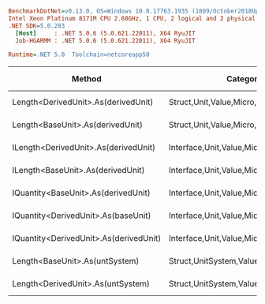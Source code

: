 ``` ini

BenchmarkDotNet=v0.13.0, OS=Windows 10.0.17763.1935 (1809/October2018Update/Redstone5)
Intel Xeon Platinum 8171M CPU 2.60GHz, 1 CPU, 2 logical and 2 physical cores
.NET SDK=5.0.203
  [Host]     : .NET 5.0.6 (5.0.621.22011), X64 RyuJIT
  Job-HGARMM : .NET 5.0.6 (5.0.621.22011), X64 RyuJIT

Runtime=.NET 5.0  Toolchain=netcoreapp50  

```
|                                 Method |                               Categories |      Mean |    Error |   StdDev |   StdErr |       Min |       Max |    Median | Ratio | MannWhitney(5%) | RatioSD |  Gen 0 | Gen 1 | Gen 2 | Allocated |
|--------------------------------------- |----------------------------------------- |----------:|---------:|---------:|---------:|----------:|----------:|----------:|------:|---------------- |--------:|-------:|------:|------:|----------:|
|    Length&lt;DerivedUnit&gt;.As(derivedUnit) |       Struct,Unit,Value,Micro,Conversion |  15.90 ns | 0.225 ns | 0.199 ns | 0.053 ns |  15.61 ns |  16.26 ns |  15.86 ns |  0.97 |            Same |    0.02 |      - |     - |     - |         - |
|       Length&lt;BaseUnit&gt;.As(derivedUnit) |       Struct,Unit,Value,Micro,Conversion |  16.36 ns | 0.312 ns | 0.307 ns | 0.077 ns |  15.86 ns |  16.98 ns |  16.30 ns |  1.00 |            Base |    0.00 |      - |     - |     - |         - |
|   ILength&lt;DerivedUnit&gt;.As(derivedUnit) |    Interface,Unit,Value,Micro,Conversion |  19.83 ns | 0.284 ns | 0.252 ns | 0.067 ns |  19.34 ns |  20.17 ns |  19.86 ns |  1.21 |          Slower |    0.03 |      - |     - |     - |         - |
|      ILength&lt;BaseUnit&gt;.As(derivedUnit) |    Interface,Unit,Value,Micro,Conversion |  20.28 ns | 0.196 ns | 0.174 ns | 0.046 ns |  20.03 ns |  20.59 ns |  20.26 ns |  1.24 |          Slower |    0.03 |      - |     - |     - |         - |
|    IQuantity&lt;BaseUnit&gt;.As(derivedUnit) |    Interface,Unit,Value,Micro,Conversion |  82.09 ns | 1.035 ns | 0.969 ns | 0.250 ns |  80.44 ns |  84.13 ns |  82.37 ns |  5.02 |          Slower |    0.12 |      - |     - |     - |         - |
|    IQuantity&lt;DerivedUnit&gt;.As(baseUnit) |    Interface,Unit,Value,Micro,Conversion |  85.28 ns | 1.080 ns | 0.958 ns | 0.256 ns |  83.75 ns |  87.04 ns |  84.96 ns |  5.22 |          Slower |    0.12 |      - |     - |     - |         - |
| IQuantity&lt;DerivedUnit&gt;.As(derivedUnit) |    Interface,Unit,Value,Micro,Conversion | 104.49 ns | 2.013 ns | 1.977 ns | 0.494 ns | 101.85 ns | 108.73 ns | 104.21 ns |  6.39 |          Slower |    0.18 |      - |     - |     - |         - |
|         Length&lt;BaseUnit&gt;.As(untSystem) | Struct,UnitSystem,Value,Micro,Conversion | 391.93 ns | 2.597 ns | 2.169 ns | 0.602 ns | 389.35 ns | 397.21 ns | 391.97 ns | 23.95 |          Slower |    0.50 | 0.0099 |     - |     - |     192 B |
|      Length&lt;DerivedUnit&gt;.As(untSystem) | Struct,UnitSystem,Value,Micro,Conversion | 410.06 ns | 7.458 ns | 6.976 ns | 1.801 ns | 399.12 ns | 420.57 ns | 411.98 ns | 25.06 |          Slower |    0.64 | 0.0099 |     - |     - |     192 B |
